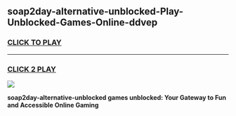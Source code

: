 
## soap2day-alternative-unblocked-Play-Unblocked-Games-Online-ddvep
<h3>
<a href="https://premium76.site?title=soap2day-alternative-unblocked&ref=25A">CLICK TO PLAY</a></h3>
<hr>

<h3>
<a href="https://premium76.site?title=soap2day-alternative-unblocked&ref=25A">CLICK 2 PLAY</a>
  
</h3>

<a href="https://premium76.site?title=soap2day-alternative-unblocked&ref=25A"><img src="https://clearcache.store/games.png"></a>


**soap2day-alternative-unblocked games unblocked: Your Gateway to Fun and Accessible Online Gaming**
